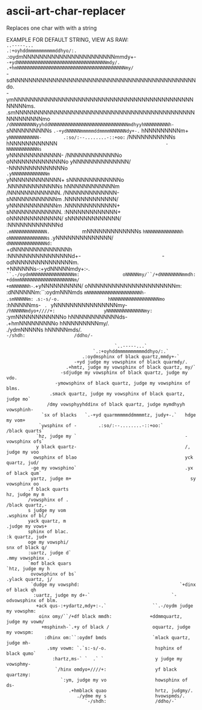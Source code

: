 # ascii-art-char-replacer
Replaces one char with with a string

EXAMPLE FOR DEFAULT STRING, VIEW AS RAW:                                                                 
                                            `..-----...`                                            
                                    `.:+oyhddmmmmmmmmmmddhyo/:.`                                    
                                .:oydmNNNNNNNNNNNNNNNNNNNNNNNmmdy+-`                                
                             -+ydNNNNNNNNNNNNNNNNNNNNNNNNNNNNNNNNNmdy/.                             
                          .+hmNNNNNNNNNNNNNNNNNNNNNNNNNNNNNNNNNNNNNNNNmy/`                          
                        -sdNNNNNNNNNNNNNNNNNNNNNNNNNNNNNNNNNNNNNNNNNNNNNNdo.                        
                      -ymNNNNNNNNNNNNNNNNNNNNNNNNNNNNNNNNNNNNNNNNNNNNNNNNNNms.                      
                    .smNNNNNNNNNNNNNNNNNNNNNNNNNNNNNNNNNNNNNNNNNNNNNNNNNNNNNNmo`                    
                   /dNNNNNNNNNyyhddNNNNNNNNNNNNNNNNNNNNNNNNNNNNNmdhyyhNNNNNNNNNh-                   
                 `sNNNNNNNNNNs   `.-+ydNNNNNmmmmmddmmmmNNNNNNdy+-.`   hNNNNNNNNNm+                  
                `yNNNNNNNNNNN-        .:so/:--........-::+oo:`        /NNNNNNNNNNNs`                
               `hNNNNNNNNNNNN`                                        -NNNNNNNNNNNNs`               
               yNNNNNNNNNNNNN-                                        /NNNNNNNNNNNNNo               
              oNNNNNNNNNNNNNNo                                        yNNNNNNNNNNNNNN/              
             -NNNNNNNNNNNNNNo`                                        .yNNNNNNNNNNNNNm`             
             yNNNNNNNNNNNNN+                                            sNNNNNNNNNNNNNo             
            .NNNNNNNNNNNNNs                                              hNNNNNNNNNNNNm             
            /NNNNNNNNNNNNN.                                              /NNNNNNNNNNNNN-            
            sNNNNNNNNNNNNm                                               .NNNNNNNNNNNNN/            
            yNNNNNNNNNNNNm                                               .NNNNNNNNNNNNN+            
            sNNNNNNNNNNNNN.                                              :NNNNNNNNNNNNN+            
            oNNNNNNNNNNNNN/                                              sNNNNNNNNNNNNN/            
            :NNNNNNNNNNNNNd`                                            .mNNNNNNNNNNNNN.            
            `mNNNNNNNNNNNNNs                                           `hNNNNNNNNNNNNNh             
             oNNNNNNNNNNNNNNs`                                        .yNNNNNNNNNNNNNN/             
             `dNNNNNNNNNNNNNNd:                                     `+dNNNNNNNNNNNNNNh              
              :NNNNNNNNNNNNNNNNd+-`                              `-odNNNNNNNNNNNNNNNm.              
               +NNNNNNs-:+ydNNNNNmdy+:-.`                 ``.-/oydmNNNNNNNNNNNNNNNNm:               
                oNNNNNmy/``/+dNNNNNNNNmmdh:              +ddmmNNNNNNNNNNNNNNNNNNNNm/                
                 +mNNNNNNh-`.+yNNNNNNNNNN/                oNNNNNNNNNNNNNNNNNNNNNNm:                 
                  :dNNNNNNm:``:oydmNNNmds                 `mNNNNNNNNNNNNNNNNNNNNh-                  
                   .smNNNNNm: `.`s:-s/-o.                  hNNNNNNNNNNNNNNNNNNmo`                   
                     :hNNNNNms-` `  .` `                   yNNNNNNNNNNNNNNNNmy-                     
                      `/hNNNNNmdyo+////+:                  yNNNNNNNNNNNNNNmy:                       
                        `:ymNNNNNNNNNNNNo                  hNNNNNNNNNNNNds-                         
                           .+hmNNNNNNNNNo                  hNNNNNNNNNmy/.                           
                              ./ydmNNNNNs                  hNNNNNmds/.                              
                                 `-/shdh:                  /ddho/-`                                 


                                            `..-----...`                                            
                                    `.:+oyhddmmmmmmmmmmddhyo/:.`                                    
                                .:oydmsphinx of black quartz,mmdy+-`                                
                             -+yd judge my vowsphinx of black quarmdy/.                             
                          .+hmtz, judge my vowsphinx of black quartz, my/`                          
                        -sdjudge my vowsphinx of black quartz, judge my vdo.                        
                      -ymowsphinx of black quartz, judge my vowsphinx of blms.                      
                    .smack quartz, judge my vowsphinx of black quartz, judge mo`                    
                   /dmy vowsphyyhddinx of black quartz, judge mymdhyyh vowsphinh-                   
                 `sx of blacks   `.-+yd quarmmmmmddmmmmtz, judy+-.`   hdge my vom+                  
                `ywsphinx of -        .:so/:--........-::+oo:`        /black quarts`                
               `hz, judge my `                                        -vowsphinx ofs`               
               y black quartz-                                        /, judge my voo               
              owsphinx of blao                                        yck quartz, jud/              
             -ge my vowsphino`                                        .yx of black qum`             
             yartz, judge m+                                            sy vowsphinx oo             
            .f black quarts                                              hz, judge my m             
            /vowsphinx of .                                              /black quartz,-            
            s judge my vom                                               .wsphinx of bl/            
            yack quartz, m                                               .judge my vows+            
            sphinx of blac.                                              :k quartz, jud+            
            oge my vowsphi/                                              snx of black q/            
            :uartz, judge d`                                            .mmy vowsphinx .            
            `mof black quars                                           `htz, judge my h             
             ovowsphinx of bs`                                        .ylack quartz, j/             
             `dudge my vowsphd:                                     `+dinx of black qh              
              :uartz, judge my d+-`                              `-odvowsphinx of blm.              
               +ack qus-:+ydartz,mdy+:-.`                 ``.-/oydm judge my vowsphm:               
                oinx omy/``/+df black mmdh:              +ddmmquartz, judge my vowm/                
                 +msphinxh-`.+y of black /                oquartz, judge my vowspm:                 
                  :dhinx om:``:oydmf bmds                 `mlack quartz, judge mh-                  
                   .smy vowm: `.`s:-s/-o.                  hsphinx of black qumo`                   
                     :hartz,ms-` `  .` `                   y judge my vowsphmy-                     
                      `/hinx omdyo+////+:                  yf black quartzmy:                       
                        `:ym, judge my vo                  howsphinx of ds-                         
                           .+hmblack quao                  hrtz, judgmy/.                           
                              ./ydme my s                  hvowspmds/.                              
                                 `-/shdh:                  /ddho/-`                                 

